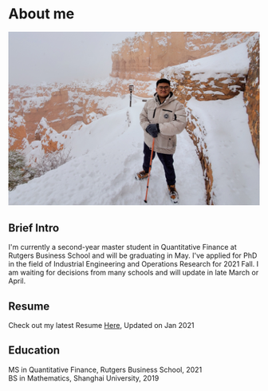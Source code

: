 # About me
![](/photo/Chang_Yu.jpg)

## Brief Intro
I'm currently a second-year master student in Quantitative Finance at Rutgers Business School and will be graduating in May. I've applied for PhD in the field of Industrial Engineering and Operations Research for 2021 Fall. I am waiting for decisions from many schools and will update in late March or April.

## Resume
Check out my latest Resume [Here](https://drive.google.com/file/d/1wRpC4tis76OImN01Dfost3Jrjv3VHJYk/view), Updated on Jan 2021

## Education
MS in Quantitative Finance, Rutgers Business School, 2021  
BS in Mathematics, Shanghai University, 2019
